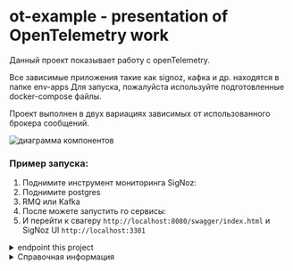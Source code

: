 # ot-example - presentation of OpenTelemetry work

Данный проект показывает работу с openTelemetry.

Все зависимые приложения такие как signoz, кафка и др. находятся в папке env-apps
Для запуска, пожалуйста используйте подготовленные docker-compose файлы.

Проект выполнен в двух вариациях зависимых от использованного брокера сообщений.

![диаграмма компонентов](http://www.plantuml.com/plantuml/proxy?cache=no&fmt=svg&src=https://raw.githubusercontent.com/Dsmit05/ot-example/master/components.plantuml)

### Пример запуска:

1. Поднимите инструмент мониторинга SigNoz:
2. Поднимите postgres
3. RMQ или Kafka
4. После можете запустить го сервисы:
5. И перейти к свагеру `http://localhost:8080/swagger/index.html` и SigNoz UI `http://localhost:3301`

<details>
  <summary>endpoint this project</summary>

1. http://localhost:8080/swagger/index.html - service main swagger
2. http://localhost:9081/swagger/ - service read swagger
3. http://localhost:9080 - service read grpc route
4. http://localhost:3301 - SigNoz ui
5. jdbc:postgresql://localhost:5432/example - database
6. localhost:4317 - Collector URL
7. localhost:9092 - Kafka
8. localhost:5672 - RMQ
9. http://localhost:15672 - RMQ UI
</details>


<details>
  <summary>Справочная информация</summary>

1. https://opentelemetry.io/ - OpenTelemetry is a collection of tools, APIs, and SDKs
2. https://habr.com/ru/company/ru_mts/blog/537892/ - OpenTelemetry на практике
3. https://signoz.io/blog/monitoring-your-go-application-with-signoz/ - Golang application performance with SigNoz
</details>
